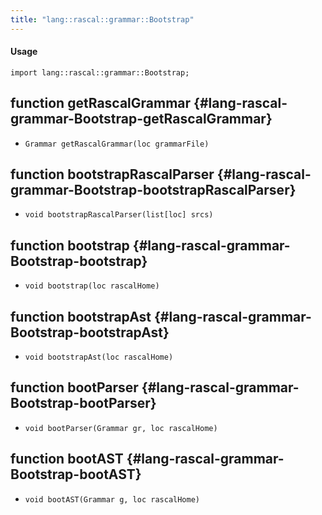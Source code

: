 ```yaml
---
title: "lang::rascal::grammar::Bootstrap"
---
```


#### Usage

`import lang::rascal::grammar::Bootstrap;`


## function getRascalGrammar {#lang-rascal-grammar-Bootstrap-getRascalGrammar}

* ``Grammar getRascalGrammar(loc grammarFile)``

## function bootstrapRascalParser {#lang-rascal-grammar-Bootstrap-bootstrapRascalParser}

* ``void bootstrapRascalParser(list[loc] srcs)``

## function bootstrap {#lang-rascal-grammar-Bootstrap-bootstrap}

* ``void bootstrap(loc rascalHome)``

## function bootstrapAst {#lang-rascal-grammar-Bootstrap-bootstrapAst}

* ``void bootstrapAst(loc rascalHome)``

## function bootParser {#lang-rascal-grammar-Bootstrap-bootParser}

* ``void bootParser(Grammar gr, loc rascalHome)``

## function bootAST {#lang-rascal-grammar-Bootstrap-bootAST}

* ``void bootAST(Grammar g, loc rascalHome)``

